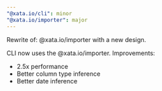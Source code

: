 ```yaml
---
"@xata.io/cli": minor
"@xata.io/importer": major
---
```


Rewrite of: @xata.io/importer with a new design.

CLI now uses the @xata.io/importer. Improvements:

- 2.5x performance
- Better column type inference
- Better date inference
